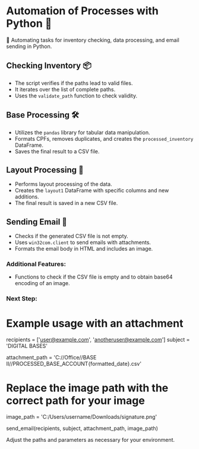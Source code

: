 # Automation of Processes with Python 🐍

🚀 Automating tasks for inventory checking, data processing, and email sending in Python.

## Checking Inventory 📦

- The script verifies if the paths lead to valid files.
- It iterates over the list of complete paths.
- Uses the `validate_path` function to check validity.

## Base Processing 🛠️

- Utilizes the `pandas` library for tabular data manipulation.
- Formats CPFs, removes duplicates, and creates the `processed_inventory` DataFrame.
- Saves the final result to a CSV file.

## Layout Processing 📑

- Performs layout processing of the data.
- Creates the `layout1` DataFrame with specific columns and new additions.
- The final result is saved in a new CSV file.

## Sending Email 📧

- Checks if the generated CSV file is not empty.
- Uses `win32com.client` to send emails with attachments.
- Formats the email body in HTML and includes an image.

### Additional Features:

- Functions to check if the CSV file is empty and to obtain base64 encoding of an image.

### Next Step:

# Example usage with an attachment
recipients = ['user@example.com', 'anotheruser@example.com']
subject = 'DIGITAL BASES'

attachment_path = 'C://Office//BASE II//PROCESSED_BASE_ACCOUNT{formatted_date}.csv'

# Replace the image path with the correct path for your image
image_path = 'C:/Users/username/Downloads/signature.png'

send_email(recipients, subject, attachment_path, image_path)


Adjust the paths and parameters as necessary for your environment.